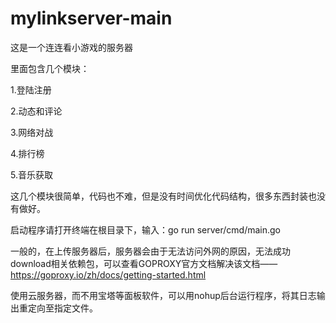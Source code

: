# mylinkserver-main

这是一个连连看小游戏的服务器

里面包含几个模块：

1.登陆注册

2.动态和评论

3.网络对战

4.排行榜

5.音乐获取

这几个模块很简单，代码也不难，但是没有时间优化代码结构，很多东西封装也没有做好。

启动程序请打开终端在根目录下，输入：go run server/cmd/main.go

一般的，在上传服务器后，服务器会由于无法访问外网的原因，无法成功download相关依赖包，可以查看GOPROXY官方文档解决该文档——https://goproxy.io/zh/docs/getting-started.html

使用云服务器，而不用宝塔等面板软件，可以用nohup后台运行程序，将其日志输出重定向至指定文件。
